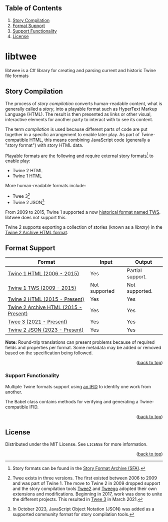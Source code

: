 <a name="readme-top"></a>

## Table of Contents

<ol>
  <li><a href="#story-compilation">Story Compilation</a></li>
  <li><a href="#format-support">Format Support</a></li>
  <li><a href="#support-functionality">Support Functionality</a></li>
  <li><a href="#license">License</a></li>
</ol>


# libtwee
libtwee is a C# library for creating and parsing current and historic Twine file formats

## Story Compilation

The process of *story compilation* converts human-readable content, what is generally called a *story*, into a playable format such as HyperText Markup Language (HTML). The result is then presented as links or other visual, interactive elements for another party to interact with to see its content.

The term *compilation* is used because different parts of code are put together in a specific arrangement to enable later play. As part of Twine-compatible HTML, this means combining JavaScript code (generally a "story format") with story HTML data.

Playable formats are the following and require external story formats[^1] to enable play:

- Twine 2 HTML
- Twine 1 HTML

More human-readable formats include:

- Twee 3[^2]
- Twine 2 JSON[^3]

From 2009 to 2015, Twine 1 supported a now [historical format named TWS](https://github.com/iftechfoundation/twine-specs/blob/master/twine-1-twsoutput.md). libtwee does not support this.

Twine 2 supports exporting a collection of stories (known as a *library*) in the [Twine 2 Archive HTML format](https://github.com/iftechfoundation/twine-specs/blob/master/twine-2-archive-spec.md).

[^1]: Story formats can be found in the [Story Format Archive (SFA)](https://github.com/videlais/story-formats-archive).

[^2]: Twee exists in three versions. The first existed between 2006 to 2009 and was part of Twine 1. The move to Twine 2 in 2009 dropped support and the story compilation tools [Twee2](https://dan-q.github.io/twee2/) and [Tweego](https://www.motoslave.net/tweego/) adopted their own extensions and modifications. Beginning in 2017, work was done to unite the different projects. This resulted in [Twee 3](https://github.com/iftechfoundation/twine-specs/blob/master/twee-3-specification.md) in March 2021.

[^3]: In October 2023, JavaScript Object Notation (JSON) was added as a supported community format for story compilation tools.

## Format Support

| Format                                                                                                                           | Input           | Output           |
|----------------------------------------------------------------------------------------------------------------------------------|-----------------|------------------|
| [ Twine 1 HTML (2006 - 2015) ]( https://github.com/iftechfoundation/twine-specs/blob/master/twine-1-htmloutput-doc.md )          | Yes             | Partial support. |
| [ Twine 1 TWS (2009 - 2015) ]( https://github.com/iftechfoundation/twine-specs/blob/master/twine-1-twsoutput.md )                | Not supported   | Not supported.   |
| [ Twine 2 HTML (2015 - Present) ]( https://github.com/iftechfoundation/twine-specs/blob/master/twine-2-htmloutput-spec.md )      | Yes             | Yes              |
| [ Twine 2 Archive HTML (2015 - Present) ]( https://github.com/iftechfoundation/twine-specs/blob/master/twine-2-archive-spec.md ) | Yes             | Yes              |
| [ Twee 3 (2021 - Present) ]( https://github.com/iftechfoundation/twine-specs/blob/master/twee-3-specification.md )               | Yes             | Yes              |
| [ Twine 2 JSON (2023 - Present) ]( https://github.com/iftechfoundation/twine-specs/blob/master/twine-2-jsonoutput-doc.md )       | Yes             | Yes              |

**Note:** Round-trip translations can present problems because of required fields and properties per format. Some metadata may be added or removed based on the specification being followed.

<p align="right">(<a href="#readme-top">back to top</a>)</p>

### Support Functionality

Multiple Twine formats support using [an IFID](https://ifdb.org/help-ifid) to identify one work from another.

The Babel class contains methods for verifying and generating a Twine-compatible IFID.

<p align="right">(<a href="#readme-top">back to top</a>)</p>

## License

Distributed under the MIT License. See `LICENSE` for more information.

<p align="right">(<a href="#readme-top">back to top</a>)</p>

